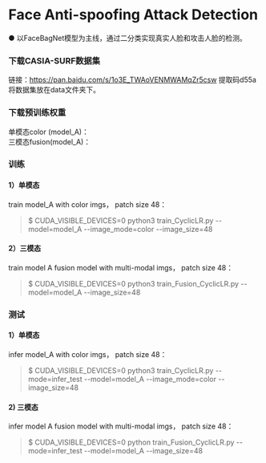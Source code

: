# Face Anti-spoofing Attack Detection
● 以FaceBagNet模型为主线，通过二分类实现真实人脸和攻击人脸的检测。

### 下载CASIA-SURF数据集
链接：https://pan.baidu.com/s/1o3E_TWAoVENMWAMqZr5csw 提取码d55a  
将数据集放在data文件夹下。

### 下载预训练权重
单模态color (model_A)：  
三模态fusion(model_A)：

### 训练
#### 1）单模态
train model_A with color imgs， patch size 48：  
> $ CUDA_VISIBLE_DEVICES=0 python3 train_CyclicLR.py --model=model_A --image_mode=color --image_size=48  
#### 2）三模态 
train model A fusion model with multi-modal imgs， patch size 48：  
> $ CUDA_VISIBLE_DEVICES=0 python3 train_Fusion_CyclicLR.py --model=model_A --image_size=48  

### 测试
#### 1）单模态
infer model_A with color imgs， patch size 48：  
> $ CUDA_VISIBLE_DEVICES=0 python3 train_CyclicLR.py --mode=infer_test --model=model_A --image_mode=color --image_size=48  
#### 2) 三模态
infer model A fusion model with multi-modal imgs， patch size 48： 
> $ CUDA_VISIBLE_DEVICES=0 python train_Fusion_CyclicLR.py --mode=infer_test --model=model_A --image_size=48

